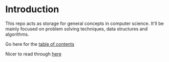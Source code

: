 

# Introduction

This repo acts as storage for general concepts in computer science. It'll be mainly focused on problem solving techniques, data structures and algorithms.

Go here for the [table of contents](SUMMARY.md)

Nicer to read through [here](https://dan-k.gitbook.io/comp-sci/)
